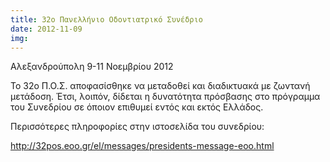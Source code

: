 ```yaml
---
title: 32ο Πανελλήνιο Οδοντιατρικό Συνέδριο
date: 2012-11-09
img: 
---
```

Αλεξανδρούπολη 9-11 Νοεμβρίου 2012

Το 32ο Π.Ο.Σ. αποφασίσθηκε να μεταδοθεί και διαδικτυακά με ζωντανή μετάδοση. Έτσι, λοιπόν, δίδεται η δυνατότητα πρόσβασης στο πρόγραμμα του Συνεδρίου σε όποιον επιθυμεί εντός και εκτός Ελλάδος.

Περισσότερες πληροφορίες στην ιστοσελίδα του συνεδρίου:

http://32pos.eoo.gr/el/messages/presidents-message-eoo.html